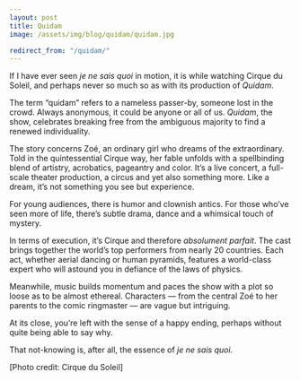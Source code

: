 ```yaml
---
layout: post
title: Quidam
image: /assets/img/blog/quidam/quidam.jpg

redirect_from: "/quidam/"
---
```


If I have ever seen _je ne sais quoi_ in motion, it is while watching Cirque du Soleil, and perhaps never so much so as with its production of _Quidam_.

The term “quidam” refers to a nameless passer-by, someone lost in the crowd. Always anonymous, it could be anyone or all of us. _Quidam_, the show, celebrates breaking free from the ambiguous majority to find a renewed individuality.

The story concerns Zoé, an ordinary girl who dreams of the extraordinary. Told in the quintessential Cirque way, her fable unfolds with a spellbinding blend of artistry, acrobatics, pageantry and color. It’s a live concert, a full-scale theater production, a circus and yet also something more. Like a dream, it’s not something you see but experience.

For young audiences, there is humor and clownish antics. For those who’ve seen more of life, there’s subtle drama, dance and a whimsical touch of mystery.

In terms of execution, it’s Cirque and therefore _absolument parfait_. The cast brings together the world’s top performers from nearly 20 countries. Each act, whether aerial dancing or human pyramids, features a world-class expert who will astound you in defiance of the laws of physics.

Meanwhile, music builds momentum and paces the show with a plot so loose as to be almost ethereal. Characters — from the central Zoé to her parents to the comic ringmaster — are vague but intriguing.

At its close, you’re left with the sense of a happy ending, perhaps without quite being able to say why.

That not-knowing is, after all, the essence of _je ne sais quoi_.

[Photo credit: Cirque du Soleil]